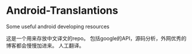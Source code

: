 # Android-Translantions
Some useful android developing resources

这是一个用来存放中文译文的repo。
包括google的API，源码分析，外网优秀的博客都会慢慢加进来。
人工翻译。



